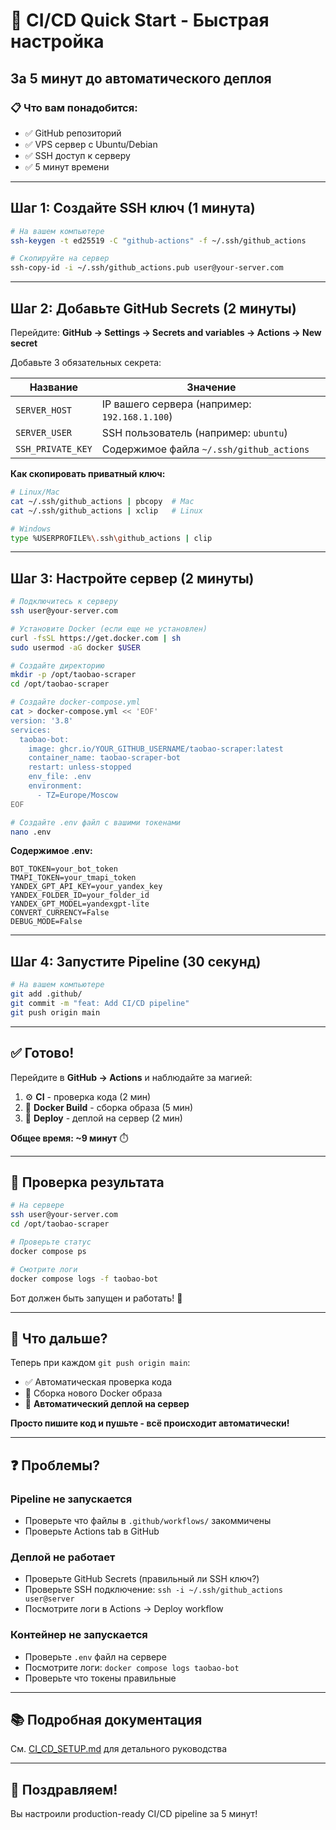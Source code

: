 # 🚀 CI/CD Quick Start - Быстрая настройка

## За 5 минут до автоматического деплоя

### 📋 Что вам понадобится:

- ✅ GitHub репозиторий
- ✅ VPS сервер с Ubuntu/Debian
- ✅ SSH доступ к серверу
- ✅ 5 минут времени

---

## Шаг 1: Создайте SSH ключ (1 минута)

```bash
# На вашем компьютере
ssh-keygen -t ed25519 -C "github-actions" -f ~/.ssh/github_actions

# Скопируйте на сервер
ssh-copy-id -i ~/.ssh/github_actions.pub user@your-server.com
```

---

## Шаг 2: Добавьте GitHub Secrets (2 минуты)

Перейдите: **GitHub → Settings → Secrets and variables → Actions → New secret**

Добавьте 3 обязательных секрета:

| Название | Значение |
|----------|----------|
| `SERVER_HOST` | IP вашего сервера (например: `192.168.1.100`) |
| `SERVER_USER` | SSH пользователь (например: `ubuntu`) |
| `SSH_PRIVATE_KEY` | Содержимое файла `~/.ssh/github_actions` |

**Как скопировать приватный ключ:**
```bash
# Linux/Mac
cat ~/.ssh/github_actions | pbcopy  # Mac
cat ~/.ssh/github_actions | xclip   # Linux

# Windows
type %USERPROFILE%\.ssh\github_actions | clip
```

---

## Шаг 3: Настройте сервер (2 минуты)

```bash
# Подключитесь к серверу
ssh user@your-server.com

# Установите Docker (если еще не установлен)
curl -fsSL https://get.docker.com | sh
sudo usermod -aG docker $USER

# Создайте директорию
mkdir -p /opt/taobao-scraper
cd /opt/taobao-scraper

# Создайте docker-compose.yml
cat > docker-compose.yml << 'EOF'
version: '3.8'
services:
  taobao-bot:
    image: ghcr.io/YOUR_GITHUB_USERNAME/taobao-scraper:latest
    container_name: taobao-scraper-bot
    restart: unless-stopped
    env_file: .env
    environment:
      - TZ=Europe/Moscow
EOF

# Создайте .env файл с вашими токенами
nano .env
```

**Содержимое .env:**
```env
BOT_TOKEN=your_bot_token
TMAPI_TOKEN=your_tmapi_token
YANDEX_GPT_API_KEY=your_yandex_key
YANDEX_FOLDER_ID=your_folder_id
YANDEX_GPT_MODEL=yandexgpt-lite
CONVERT_CURRENCY=False
DEBUG_MODE=False
```

---

## Шаг 4: Запустите Pipeline (30 секунд)

```bash
# На вашем компьютере
git add .github/
git commit -m "feat: Add CI/CD pipeline"
git push origin main
```

---

## ✅ Готово!

Перейдите в **GitHub → Actions** и наблюдайте за магией:

1. ⚙️ **CI** - проверка кода (2 мин)
2. 🐳 **Docker Build** - сборка образа (5 мин)  
3. 🚀 **Deploy** - деплой на сервер (2 мин)

**Общее время: ~9 минут** ⏱️

---

## 🎯 Проверка результата

```bash
# На сервере
ssh user@your-server.com
cd /opt/taobao-scraper

# Проверьте статус
docker compose ps

# Смотрите логи
docker compose logs -f taobao-bot
```

Бот должен быть запущен и работать! 🎉

---

## 🔄 Что дальше?

Теперь при каждом `git push origin main`:
- ✅ Автоматическая проверка кода
- 🐳 Сборка нового Docker образа
- 🚀 **Автоматический деплой на сервер**

**Просто пишите код и пушьте - всё происходит автоматически!**

---

## ❓ Проблемы?

### Pipeline не запускается
- Проверьте что файлы в `.github/workflows/` закоммичены
- Проверьте Actions tab в GitHub

### Деплой не работает
- Проверьте GitHub Secrets (правильный ли SSH ключ?)
- Проверьте SSH подключение: `ssh -i ~/.ssh/github_actions user@server`
- Посмотрите логи в Actions → Deploy workflow

### Контейнер не запускается
- Проверьте `.env` файл на сервере
- Посмотрите логи: `docker compose logs taobao-bot`
- Проверьте что токены правильные

---

## 📚 Подробная документация

См. [CI_CD_SETUP.md](CI_CD_SETUP.md) для детального руководства

---

## 🎊 Поздравляем!

Вы настроили production-ready CI/CD pipeline за 5 минут!

